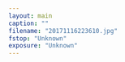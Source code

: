 ```yaml
---
layout: main
caption: ""
filename: "20171116223610.jpg"
fstop: "Unknown"
exposure: "Unknown"
---
```

